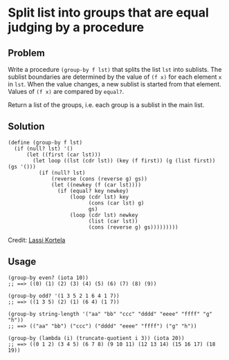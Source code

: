 # Split list into groups that are equal judging by a procedure

## Problem

Write a procedure `(group-by f lst)` that splits the list `lst` into
sublists. The sublist boundaries are determined by the value of `(f
x)` for each element `x` in `lst`. When the value changes, a new
sublist is started from that element. Values of `(f x)` are compared
by `equal?`.

Return a list of the groups, i.e. each group is a sublist in the main
list.

## Solution

```
(define (group-by f lst)
  (if (null? lst) '()
      (let ((first (car lst)))
        (let loop ((lst (cdr lst)) (key (f first)) (g (list first)) (gs '()))
          (if (null? lst)
              (reverse (cons (reverse g) gs))
              (let ((newkey (f (car lst))))
                (if (equal? key newkey)
                    (loop (cdr lst) key
                          (cons (car lst) g)
                          gs)
                    (loop (cdr lst) newkey
                          (list (car lst))
                          (cons (reverse g) gs)))))))))
```

Credit: [Lassi Kortela](https://github.com/lassik)

## Usage

```
(group-by even? (iota 10))
;; ==> ((0) (1) (2) (3) (4) (5) (6) (7) (8) (9))
```

```
(group-by odd? '(1 3 5 2 1 6 4 1 7))
;; ==> ((1 3 5) (2) (1) (6 4) (1 7))
```

```
(group-by string-length '("aa" "bb" "ccc" "dddd" "eeee" "ffff" "g" "h"))
;; ==> (("aa" "bb") ("ccc") ("dddd" "eeee" "ffff") ("g" "h"))
```

```
(group-by (lambda (i) (truncate-quotient i 3)) (iota 20))
;; ==> ((0 1 2) (3 4 5) (6 7 8) (9 10 11) (12 13 14) (15 16 17) (18 19))
```
